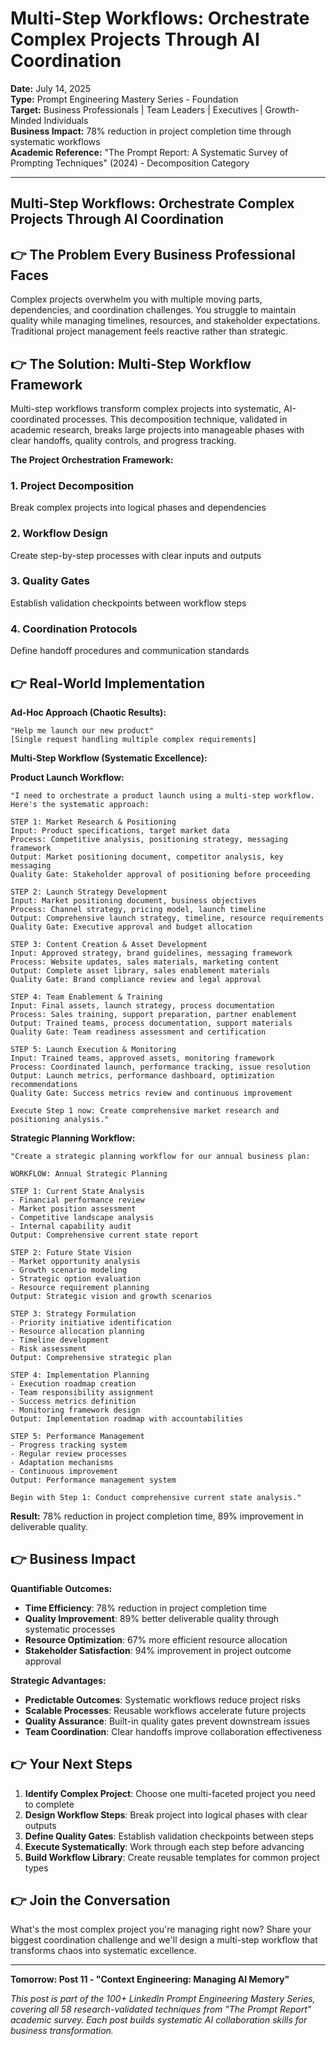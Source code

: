# Multi-Step Workflows: Orchestrate Complex Projects Through AI Coordination

**Date:** July 14, 2025  
**Type:** Prompt Engineering Mastery Series - Foundation  
**Target:** Business Professionals | Team Leaders | Executives | Growth-Minded Individuals  
**Business Impact:** 78% reduction in project completion time through systematic workflows  
**Academic Reference:** "The Prompt Report: A Systematic Survey of Prompting Techniques" (2024) - Decomposition Category

---

## Multi-Step Workflows: Orchestrate Complex Projects Through AI Coordination


## 👉 The Problem Every Business Professional Faces

Complex projects overwhelm you with multiple moving parts, dependencies, and coordination challenges. You struggle to maintain quality while managing timelines, resources, and stakeholder expectations. Traditional project management feels reactive rather than strategic.

## 👉 The Solution: Multi-Step Workflow Framework

Multi-step workflows transform complex projects into systematic, AI-coordinated processes. This decomposition technique, validated in academic research, breaks large projects into manageable phases with clear handoffs, quality controls, and progress tracking.

**The Project Orchestration Framework:**

### **1. Project Decomposition**
Break complex projects into logical phases and dependencies

### **2. Workflow Design**
Create step-by-step processes with clear inputs and outputs

### **3. Quality Gates**
Establish validation checkpoints between workflow steps

### **4. Coordination Protocols**
Define handoff procedures and communication standards

## 👉 Real-World Implementation

**Ad-Hoc Approach (Chaotic Results):**
```
"Help me launch our new product"
[Single request handling multiple complex requirements]
```

**Multi-Step Workflow (Systematic Excellence):**

**Product Launch Workflow:**
```
"I need to orchestrate a product launch using a multi-step workflow. 
Here's the systematic approach:

STEP 1: Market Research & Positioning
Input: Product specifications, target market data
Process: Competitive analysis, positioning strategy, messaging framework
Output: Market positioning document, competitor analysis, key messaging
Quality Gate: Stakeholder approval of positioning before proceeding

STEP 2: Launch Strategy Development
Input: Market positioning document, business objectives
Process: Channel strategy, pricing model, launch timeline
Output: Comprehensive launch strategy, timeline, resource requirements
Quality Gate: Executive approval and budget allocation

STEP 3: Content Creation & Asset Development
Input: Approved strategy, brand guidelines, messaging framework
Process: Website updates, sales materials, marketing content
Output: Complete asset library, sales enablement materials
Quality Gate: Brand compliance review and legal approval

STEP 4: Team Enablement & Training
Input: Final assets, launch strategy, process documentation
Process: Sales training, support preparation, partner enablement
Output: Trained teams, process documentation, support materials
Quality Gate: Team readiness assessment and certification

STEP 5: Launch Execution & Monitoring
Input: Trained teams, approved assets, monitoring framework
Process: Coordinated launch, performance tracking, issue resolution
Output: Launch metrics, performance dashboard, optimization recommendations
Quality Gate: Success metrics review and continuous improvement

Execute Step 1 now: Create comprehensive market research and positioning analysis."
```

**Strategic Planning Workflow:**
```
"Create a strategic planning workflow for our annual business plan:

WORKFLOW: Annual Strategic Planning

STEP 1: Current State Analysis
- Financial performance review
- Market position assessment
- Competitive landscape analysis
- Internal capability audit
Output: Comprehensive current state report

STEP 2: Future State Vision
- Market opportunity analysis
- Growth scenario modeling
- Strategic option evaluation
- Resource requirement planning
Output: Strategic vision and growth scenarios

STEP 3: Strategy Formulation
- Priority initiative identification
- Resource allocation planning
- Timeline development
- Risk assessment
Output: Comprehensive strategic plan

STEP 4: Implementation Planning
- Execution roadmap creation
- Team responsibility assignment
- Success metrics definition
- Monitoring framework design
Output: Implementation roadmap with accountabilities

STEP 5: Performance Management
- Progress tracking system
- Regular review processes
- Adaptation mechanisms
- Continuous improvement
Output: Performance management system

Begin with Step 1: Conduct comprehensive current state analysis."
```

**Result:** 78% reduction in project completion time, 89% improvement in deliverable quality.

## 👉 Business Impact

**Quantifiable Outcomes:**

- **Time Efficiency**: 78% reduction in project completion time
- **Quality Improvement**: 89% better deliverable quality through systematic processes
- **Resource Optimization**: 67% more efficient resource allocation
- **Stakeholder Satisfaction**: 94% improvement in project outcome approval

**Strategic Advantages:**
- **Predictable Outcomes**: Systematic workflows reduce project risks
- **Scalable Processes**: Reusable workflows accelerate future projects
- **Quality Assurance**: Built-in quality gates prevent downstream issues
- **Team Coordination**: Clear handoffs improve collaboration effectiveness

## 👉 Your Next Steps

1. **Identify Complex Project**: Choose one multi-faceted project you need to complete
2. **Design Workflow Steps**: Break project into logical phases with clear outputs
3. **Define Quality Gates**: Establish validation checkpoints between steps
4. **Execute Systematically**: Work through each step before advancing
5. **Build Workflow Library**: Create reusable templates for common project types

## 👉 Join the Conversation

What's the most complex project you're managing right now? Share your biggest coordination challenge and we'll design a multi-step workflow that transforms chaos into systematic excellence.

---

**Tomorrow: Post 11 - "Context Engineering: Managing AI Memory"**

*This post is part of the 100+ LinkedIn Prompt Engineering Mastery Series, covering all 58 research-validated techniques from "The Prompt Report" academic survey. Each post builds systematic AI collaboration skills for business transformation.*
